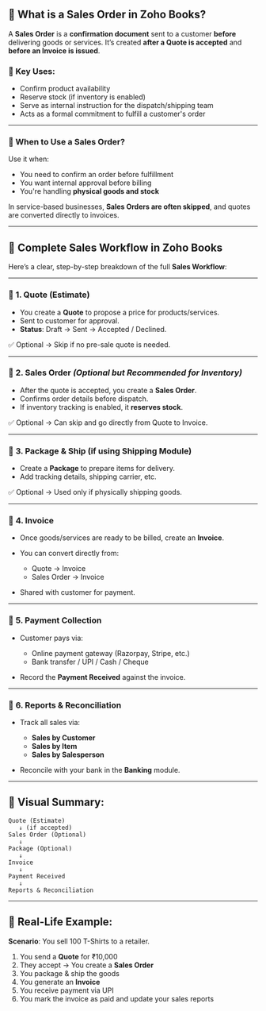 ## 🧾 What is a **Sales Order** in Zoho Books?

A **Sales Order** is a **confirmation document** sent to a customer **before** delivering goods or services.
It’s created **after a Quote is accepted** and **before an Invoice is issued**.

### 📌 Key Uses:

* Confirm product availability
* Reserve stock (if inventory is enabled)
* Serve as internal instruction for the dispatch/shipping team
* Acts as a formal commitment to fulfill a customer's order

---

### 🧠 When to Use a Sales Order?

Use it when:

* You need to confirm an order before fulfillment
* You want internal approval before billing
* You're handling **physical goods and stock**

In service-based businesses, **Sales Orders are often skipped**, and quotes are converted directly to invoices.

---

## 🔁 Complete Sales Workflow in Zoho Books

Here’s a clear, step-by-step breakdown of the full **Sales Workflow**:

---

### 🔹 **1. Quote (Estimate)**

* You create a **Quote** to propose a price for products/services.
* Sent to customer for approval.
* **Status**: Draft → Sent → Accepted / Declined.

✅ Optional → Skip if no pre-sale quote is needed.

---

### 🔹 **2. Sales Order** *(Optional but Recommended for Inventory)*

* After the quote is accepted, you create a **Sales Order**.
* Confirms order details before dispatch.
* If inventory tracking is enabled, it **reserves stock**.

✅ Optional → Can skip and go directly from Quote to Invoice.

---

### 🔹 **3. Package & Ship (if using Shipping Module)**

* Create a **Package** to prepare items for delivery.
* Add tracking details, shipping carrier, etc.

✅ Optional → Used only if physically shipping goods.

---

### 🔹 **4. Invoice**

* Once goods/services are ready to be billed, create an **Invoice**.
* You can convert directly from:

  * Quote → Invoice
  * Sales Order → Invoice
* Shared with customer for payment.

---

### 🔹 **5. Payment Collection**

* Customer pays via:

  * Online payment gateway (Razorpay, Stripe, etc.)
  * Bank transfer / UPI / Cash / Cheque
* Record the **Payment Received** against the invoice.

---

### 🔹 **6. Reports & Reconciliation**

* Track all sales via:

  * **Sales by Customer**
  * **Sales by Item**
  * **Sales by Salesperson**
* Reconcile with your bank in the **Banking** module.

---

## 🧠 Visual Summary:

```
Quote (Estimate)
   ↓ (if accepted)
Sales Order (Optional)
   ↓
Package (Optional)
   ↓
Invoice
   ↓
Payment Received
   ↓
Reports & Reconciliation
```

---

## 📝 Real-Life Example:

**Scenario**: You sell 100 T-Shirts to a retailer.

1. You send a **Quote** for ₹10,000
2. They accept → You create a **Sales Order**
3. You package & ship the goods
4. You generate an **Invoice**
5. You receive payment via UPI
6. You mark the invoice as paid and update your sales reports
